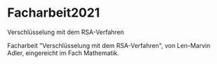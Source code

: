 # Facharbeit2021
Verschlüsselung mit dem RSA-Verfahren

Facharbeit "Verschlüsselung mit dem RSA-Verfahren", von Len-Marvin Adler,
eingereicht im Fach Mathematik.
